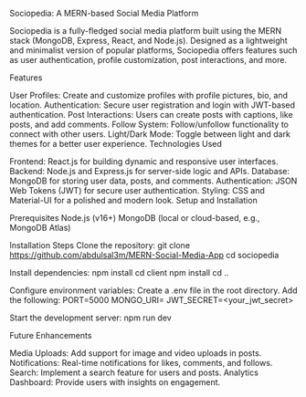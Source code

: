 Sociopedia: A MERN-based Social Media Platform

Sociopedia is a fully-fledged social media platform built using the MERN stack (MongoDB, Express, React, and Node.js). Designed as a lightweight and minimalist version of popular platforms, Sociopedia offers features such as user authentication, profile customization, post interactions, and more.

Features

User Profiles: Create and customize profiles with profile pictures, bio, and location.
Authentication: Secure user registration and login with JWT-based authentication.
Post Interactions: Users can create posts with captions, like posts, and add comments.
Follow System: Follow/unfollow functionality to connect with other users.
Light/Dark Mode: Toggle between light and dark themes for a better user experience.
Technologies Used

Frontend: React.js for building dynamic and responsive user interfaces.
Backend: Node.js and Express.js for server-side logic and APIs.
Database: MongoDB for storing user data, posts, and comments.
Authentication: JSON Web Tokens (JWT) for secure user authentication.
Styling: CSS and Material-UI for a polished and modern look.
Setup and Installation

Prerequisites
Node.js (v16+)
MongoDB (local or cloud-based, e.g., MongoDB Atlas)

Installation Steps
Clone the repository:
  git clone https://github.com/abdulsal3m/MERN-Social-Media-App
  cd sociopedia
  
Install dependencies:
  npm install
  cd client
  npm install
  cd ..
  
Configure environment variables:
  Create a .env file in the root directory.
  Add the following:
    PORT=5000
    MONGO_URI=<!URI PENDING, DATABASE DOWN>
    JWT_SECRET=<your_jwt_secret>
    
Start the development server:
  npm run dev

Future Enhancements

Media Uploads: Add support for image and video uploads in posts.
Notifications: Real-time notifications for likes, comments, and follows.
Search: Implement a search feature for users and posts.
Analytics Dashboard: Provide users with insights on engagement.
